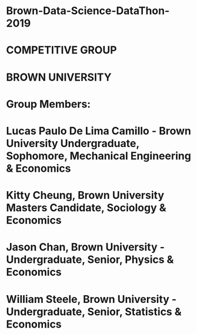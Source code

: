 # Brown-Data-Science-DataThon-2019

# COMPETITIVE GROUP
# BROWN UNIVERSITY


# Group Members:

# Lucas Paulo De Lima Camillo - Brown University Undergraduate, Sophomore, Mechanical Engineering & Economics
# Kitty Cheung, Brown University Masters Candidate, Sociology & Economics
# Jason Chan, Brown University - Undergraduate, Senior, Physics & Economics
# William Steele, Brown University - Undergraduate, Senior, Statistics & Economics
